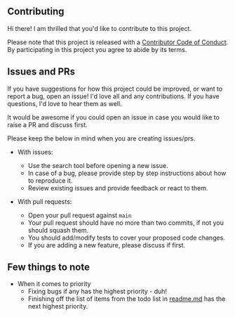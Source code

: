 ## Contributing

Hi there! I am thrilled that you'd like to contribute to this project.

Please note that this project is released with a [Contributor Code of Conduct](https://github.com/platput/sockv5er/blob/main/CODE_OF_CONDUCT.md). By participating in this project you agree to abide by its terms.

## Issues and PRs

If you have suggestions for how this project could be improved, or want to report a bug, open an issue! I'd love all and any contributions. If you have questions, I'd love to hear them as well.

It would be awesome if you could open an issue in case you would like to raise a PR and discuss first.

Please keep the below in mind when you are creating issues/prs.

- With issues:
  - Use the search tool before opening a new issue.
  - In case of a bug, please provide step by step instructions about how to reproduce it.
  - Review existing issues and provide feedback or react to them.

- With pull requests:
  - Open your pull request against `main`
  - Your pull request should have no more than two commits, if not you should squash them.
  - You should add/modify tests to cover your proposed code changes.
  - If you are adding a new feature, please discuss if first.

## Few things to note
- When it comes to priority
  - Fixing bugs if any has the highest priority - duh!
  - Finishing off the list of items from the todo list in [readme.md](https://github.com/platput/sockv5er#readme) has the next highest priority.

